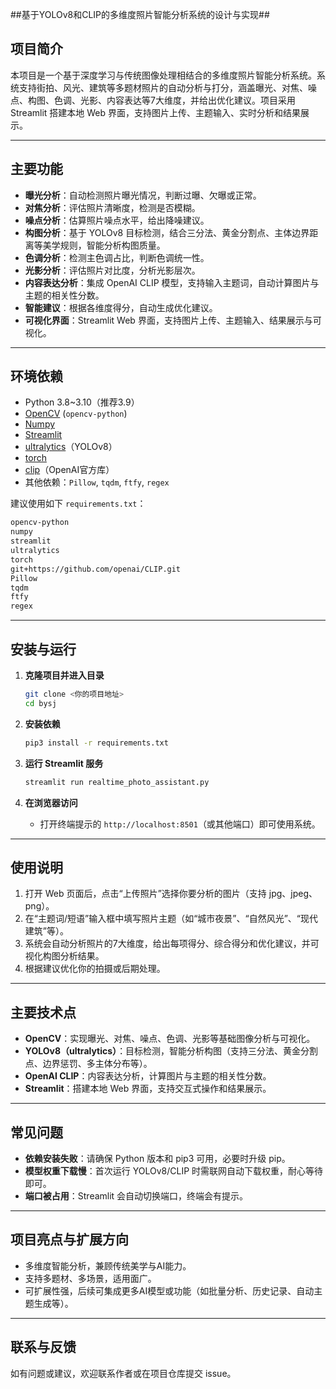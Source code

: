 ##基于YOLOv8和CLIP的多维度照片智能分析系统的设计与实现##

## 项目简介

本项目是一个基于深度学习与传统图像处理相结合的多维度照片智能分析系统。系统支持街拍、风光、建筑等多题材照片的自动分析与打分，涵盖曝光、对焦、噪点、构图、色调、光影、内容表达等7大维度，并给出优化建议。项目采用 Streamlit 搭建本地 Web 界面，支持图片上传、主题输入、实时分析和结果展示。

---

## 主要功能

- **曝光分析**：自动检测照片曝光情况，判断过曝、欠曝或正常。
- **对焦分析**：评估照片清晰度，检测是否模糊。
- **噪点分析**：估算照片噪点水平，给出降噪建议。
- **构图分析**：基于 YOLOv8 目标检测，结合三分法、黄金分割点、主体边界距离等美学规则，智能分析构图质量。
- **色调分析**：检测主色调占比，判断色调统一性。
- **光影分析**：评估照片对比度，分析光影层次。
- **内容表达分析**：集成 OpenAI CLIP 模型，支持输入主题词，自动计算图片与主题的相关性分数。
- **智能建议**：根据各维度得分，自动生成优化建议。
- **可视化界面**：Streamlit Web 界面，支持图片上传、主题输入、结果展示与可视化。

---

## 环境依赖

- Python 3.8~3.10（推荐3.9）
- [OpenCV](https://opencv.org/) (`opencv-python`)
- [Numpy](https://numpy.org/)
- [Streamlit](https://streamlit.io/)
- [ultralytics](https://github.com/ultralytics/ultralytics)（YOLOv8）
- [torch](https://pytorch.org/)
- [clip](https://github.com/openai/CLIP)（OpenAI官方库）
- 其他依赖：`Pillow`, `tqdm`, `ftfy`, `regex`

建议使用如下 `requirements.txt`：

```txt
opencv-python
numpy
streamlit
ultralytics
torch
git+https://github.com/openai/CLIP.git
Pillow
tqdm
ftfy
regex
```

---

## 安装与运行

1. **克隆项目并进入目录**
   ```bash
   git clone <你的项目地址>
   cd bysj
   ```

2. **安装依赖**
   ```bash
   pip3 install -r requirements.txt
   ```

3. **运行 Streamlit 服务**
   ```bash
   streamlit run realtime_photo_assistant.py
   ```

4. **在浏览器访问**
   - 打开终端提示的 `http://localhost:8501`（或其他端口）即可使用系统。

---

## 使用说明

1. 打开 Web 页面后，点击“上传照片”选择你要分析的图片（支持 jpg、jpeg、png）。
2. 在“主题词/短语”输入框中填写照片主题（如“城市夜景”、“自然风光”、“现代建筑”等）。
3. 系统会自动分析照片的7大维度，给出每项得分、综合得分和优化建议，并可视化构图分析结果。
4. 根据建议优化你的拍摄或后期处理。

---

## 主要技术点

- **OpenCV**：实现曝光、对焦、噪点、色调、光影等基础图像分析与可视化。
- **YOLOv8（ultralytics）**：目标检测，智能分析构图（支持三分法、黄金分割点、边界惩罚、多主体分布等）。
- **OpenAI CLIP**：内容表达分析，计算图片与主题的相关性分数。
- **Streamlit**：搭建本地 Web 界面，支持交互式操作和结果展示。

---

## 常见问题

- **依赖安装失败**：请确保 Python 版本和 pip3 可用，必要时升级 pip。
- **模型权重下载慢**：首次运行 YOLOv8/CLIP 时需联网自动下载权重，耐心等待即可。
- **端口被占用**：Streamlit 会自动切换端口，终端会有提示。

---

## 项目亮点与扩展方向

- 多维度智能分析，兼顾传统美学与AI能力。
- 支持多题材、多场景，适用面广。
- 可扩展性强，后续可集成更多AI模型或功能（如批量分析、历史记录、自动主题生成等）。

---

## 联系与反馈

如有问题或建议，欢迎联系作者或在项目仓库提交 issue。 
